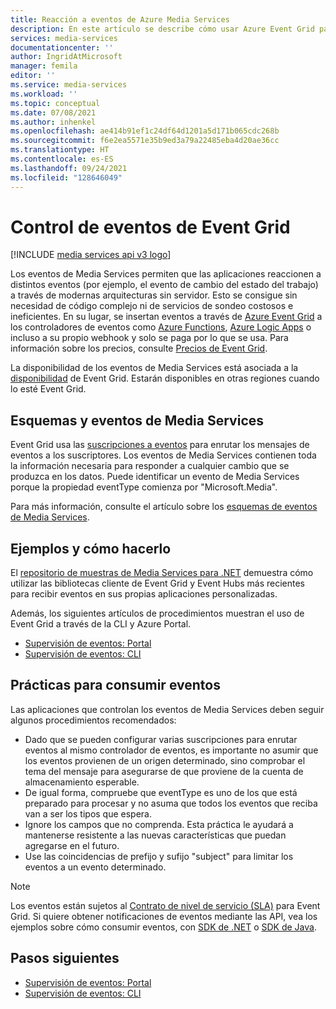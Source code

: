 ```yaml
---
title: Reacción a eventos de Azure Media Services
description: En este artículo se describe cómo usar Azure Event Grid para suscribirse a eventos de Media Services.
services: media-services
documentationcenter: ''
author: IngridAtMicrosoft
manager: femila
editor: ''
ms.service: media-services
ms.workload: ''
ms.topic: conceptual
ms.date: 07/08/2021
ms.author: inhenkel
ms.openlocfilehash: ae414b91ef1c24df64d1201a5d171b065cdc268b
ms.sourcegitcommit: f6e2ea5571e35b9ed3a79a22485eba4d20ae36cc
ms.translationtype: HT
ms.contentlocale: es-ES
ms.lasthandoff: 09/24/2021
ms.locfileid: "128646049"
---
```

# <a name="handling-event-grid-events"></a>Control de eventos de Event Grid

[!INCLUDE [media services api v3 logo](../includes/v3-hr.md)]

Los eventos de Media Services permiten que las aplicaciones reaccionen a distintos eventos (por ejemplo, el evento de cambio del estado del trabajo) a través de modernas arquitecturas sin servidor. Esto se consigue sin necesidad de código complejo ni de servicios de sondeo costosos e ineficientes. En su lugar, se insertan eventos a través de [Azure Event Grid](https://azure.microsoft.com/services/event-grid/) a los controladores de eventos como [Azure Functions](https://azure.microsoft.com/services/functions/), [Azure Logic Apps](https://azure.microsoft.com/services/logic-apps/) o incluso a su propio webhook y solo se paga por lo que se usa. Para información sobre los precios, consulte [Precios de Event Grid](https://azure.microsoft.com/pricing/details/event-grid/).

La disponibilidad de los eventos de Media Services está asociada a la [disponibilidad](../../../event-grid/overview.md) de Event Grid. Estarán disponibles en otras regiones cuando lo esté Event Grid.  

## <a name="media-services-events-and-schemas"></a>Esquemas y eventos de Media Services

Event Grid usa las [suscripciones a eventos](../../../event-grid/concepts.md#event-subscriptions) para enrutar los mensajes de eventos a los suscriptores. Los eventos de Media Services contienen toda la información necesaria para responder a cualquier cambio que se produzca en los datos. Puede identificar un evento de Media Services porque la propiedad eventType comienza por "Microsoft.Media".

Para más información, consulte el artículo sobre los [esquemas de eventos de Media Services](../media-services-event-schemas.md).

## <a name="samples-and-how-to"></a>Ejemplos y cómo hacerlo

El [repositorio de muestras de Media Services para .NET](https://github.com/Azure-Samples/media-services-v3-dotnet) demuestra cómo utilizar las bibliotecas cliente de Event Grid y Event Hubs más recientes para recibir eventos en sus propias aplicaciones personalizadas.

Además, los siguientes artículos de procedimientos muestran el uso de Event Grid a través de la CLI y Azure Portal.

* [Supervisión de eventos: Portal](../monitor-events-portal-how-to.md)
* [Supervisión de eventos: CLI](../job-state-events-cli-how-to.md)

## <a name="practices-for-consuming-events"></a>Prácticas para consumir eventos

Las aplicaciones que controlan los eventos de Media Services deben seguir algunos procedimientos recomendados:

* Dado que se pueden configurar varias suscripciones para enrutar eventos al mismo controlador de eventos, es importante no asumir que los eventos provienen de un origen determinado, sino comprobar el tema del mensaje para asegurarse de que proviene de la cuenta de almacenamiento esperable.
* De igual forma, compruebe que eventType es uno de los que está preparado para procesar y no asuma que todos los eventos que reciba van a ser los tipos que espera.
* Ignore los campos que no comprenda.  Esta práctica le ayudará a mantenerse resistente a las nuevas características que puedan agregarse en el futuro.
* Use las coincidencias de prefijo y sufijo "subject" para limitar los eventos a un evento determinado.

> [!NOTE]
> Los eventos están sujetos al [Contrato de nivel de servicio (SLA)](https://azure.microsoft.com/support/legal/sla/event-grid/v1_0/) para Event Grid. Si quiere obtener notificaciones de eventos mediante las API, vea los ejemplos sobre cómo consumir eventos, con [SDK de .NET](https://github.com/Azure-Samples/media-services-v3-dotnet) o [SDK de Java](https://github.com/Azure-Samples/media-services-v3-java).

## <a name="next-steps"></a>Pasos siguientes

* [Supervisión de eventos: Portal](../monitor-events-portal-how-to.md)
* [Supervisión de eventos: CLI](../job-state-events-cli-how-to.md)

